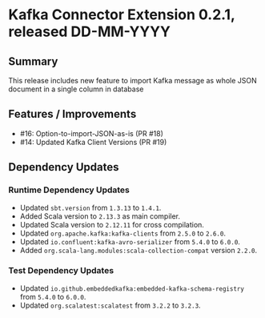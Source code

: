 # Kafka Connector Extension 0.2.1, released DD-MM-YYYY

## Summary

This release includes new feature to import Kafka message as whole JSON document
in a single column in database

## Features / Improvements

* #16: Option-to-import-JSON-as-is (PR #18)
* #14: Updated Kafka Client Versions (PR #19)

## Dependency Updates

### Runtime Dependency Updates

* Updated `sbt.version` from `1.3.13` to `1.4.1`.
* Added Scala version to `2.13.3` as main compiler.
* Updated Scala version to `2.12.11` for cross compilation.
* Updated `org.apache.kafka:kafka-clients` from `2.5.0` to `2.6.0`.
* Updated `io.confluent:kafka-avro-serializer` from `5.4.0` to `6.0.0`.
* Added `org.scala-lang.modules:scala-collection-compat` version `2.2.0`.

### Test Dependency Updates

* Updated `io.github.embeddedkafka:embedded-kafka-schema-registry` from `5.4.0` to `6.0.0`.
* Updated `org.scalatest:scalatest` from `3.2.2` to `3.2.3`.
